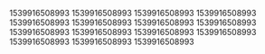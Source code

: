 1539916508993
1539916508993
1539916508993
1539916508993
1539916508993
1539916508993
1539916508993
1539916508993
1539916508993
1539916508993
1539916508993
1539916508993
1539916508993
1539916508993
1539916508993
